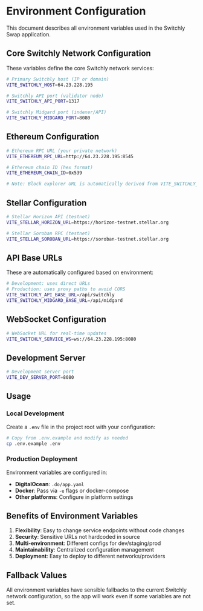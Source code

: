 # Environment Configuration

This document describes all environment variables used in the Switchly Swap application.

## Core Switchly Network Configuration

These variables define the core Switchly network services:

```bash
# Primary Switchly host (IP or domain)
VITE_SWITCHLY_HOST=64.23.228.195

# Switchly API port (validator node)
VITE_SWITCHLY_API_PORT=1317

# Switchly Midgard port (indexer/API)
VITE_SWITCHLY_MIDGARD_PORT=8080
```

## Ethereum Configuration

```bash
# Ethereum RPC URL (your private network)
VITE_ETHEREUM_RPC_URL=http://64.23.228.195:8545

# Ethereum chain ID (hex format)
VITE_ETHEREUM_CHAIN_ID=0x539

# Note: Block explorer URL is automatically derived from VITE_SWITCHLY_HOST
```

## Stellar Configuration

```bash
# Stellar Horizon API (testnet)
VITE_STELLAR_HORIZON_URL=https://horizon-testnet.stellar.org

# Stellar Soroban RPC (testnet)
VITE_STELLAR_SOROBAN_URL=https://soroban-testnet.stellar.org
```

## API Base URLs

These are automatically configured based on environment:

```bash
# Development: uses direct URLs
# Production: uses proxy paths to avoid CORS
VITE_SWITCHLY_API_BASE_URL=/api/switchly
VITE_SWITCHLY_MIDGARD_BASE_URL=/api/midgard
```

## WebSocket Configuration

```bash
# WebSocket URL for real-time updates
VITE_SWITCHLY_SERVICE_WS=ws://64.23.228.195:8080
```

## Development Server

```bash
# Development server port
VITE_DEV_SERVER_PORT=8080
```

## Usage

### Local Development

Create a `.env` file in the project root with your configuration:

```bash
# Copy from .env.example and modify as needed
cp .env.example .env
```

### Production Deployment

Environment variables are configured in:
- **DigitalOcean**: `.do/app.yaml`
- **Docker**: Pass via `-e` flags or docker-compose
- **Other platforms**: Configure in platform settings

## Benefits of Environment Variables

1. **Flexibility**: Easy to change service endpoints without code changes
2. **Security**: Sensitive URLs not hardcoded in source
3. **Multi-environment**: Different configs for dev/staging/prod
4. **Maintainability**: Centralized configuration management
5. **Deployment**: Easy to deploy to different networks/providers

## Fallback Values

All environment variables have sensible fallbacks to the current Switchly network configuration, so the app will work even if some variables are not set.
